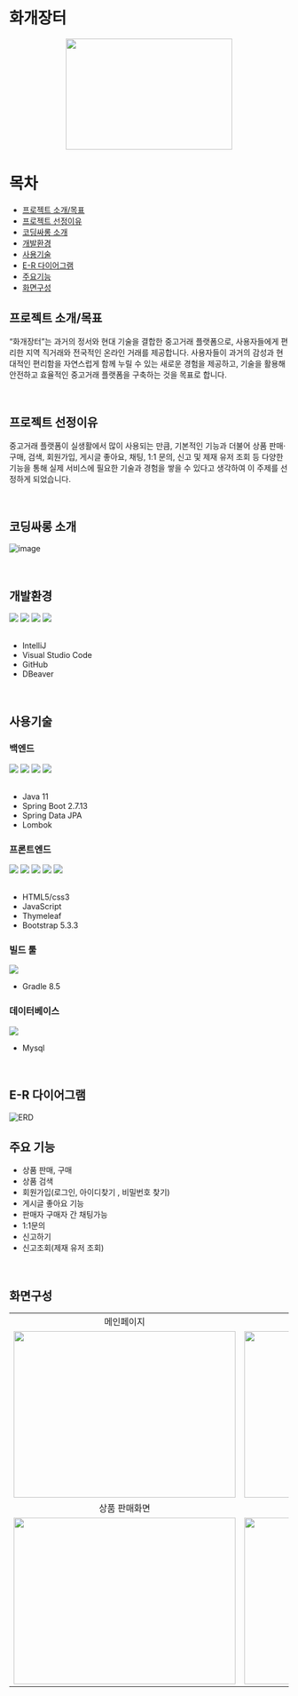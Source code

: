 # 화개장터
<p align="center"><img src="https://github.com/GoniGoniiiii/HwagaeMarket/assets/51067529/5d6dd3e7-e07f-4a2d-b93c-efa384aa3f3f" width="300" height="200"></p>

# 목차
- [프로젝트 소개/목표](#프로젝트-소개목표)
- [프로젝트 선정이유](#프로젝트-선정이유)
- [코딩싸롱 소개](#코딩싸롱-소개)
- [개발환경](#개발환경)
- [사용기술](#사용기술)
- [E-R 다이어그램](#e-r-다이어그램)
- [주요기능](#주요-기능)
- [화면구성](#화면구성)

## 프로젝트 소개/목표
“화개장터”는 과거의 정서와 현대 기술을 결합한 중고거래 플랫폼으로, 사용자들에게 편리한 지역 직거래와 전국적인 온라인 거래를 제공합니다.
사용자들이 과거의 감성과 현대적인 편리함을 자연스럽게 함께 누릴 수 있는 새로운 경험을 제공하고, 기술을 활용해 안전하고 효율적인 중고거래 플랫폼을 구축하는 것을 목표로 합니다.

<br>

## 프로젝트 선정이유
중고거래 플랫폼이 실생활에서 많이 사용되는 만큼, 기본적인 기능과 더불어 상품 판매·구매, 검색, 회원가입, 게시글 좋아요, 채팅, 1:1 문의, 신고 및 제재 유저 조회 등 다양한 기능을 통해 실제 서비스에 필요한 기술과 경험을 쌓을 수 있다고 생각하여 이 주제를 선정하게 되었습니다.

<br>

## 코딩싸롱 소개
 ![image](https://github.com/GoniGoniiiii/HwagaeMarket/assets/51067529/3371d0d3-60f0-4fec-adfc-afe8d4c477ce)
 
 <br>

## 개발환경
  <div style="margin:0 ; text-align: left;">
          <img src="https://img.shields.io/badge/IntelliJ IDea-FF5A5F?style=for-the-badge&logo=IntelliJ IDea&logoColor=white">  
          <img src="https://img.shields.io/badge/VS code-0078C0?style=for-the-badge&logo=VS Code&logoColor=white"> 
          <img src="https://img.shields.io/badge/Github-FFDF6F?style=for-the-badge&logo=Github&logoColor=white">
          <img src="https://img.shields.io/badge/Dbeaver-1997B5?style=for-the-badge&logo=DBeaver&logoColor=white">
  </div>

<br>

- IntelliJ
- Visual Studio Code
- GitHub
- DBeaver

<br>
 
## 사용기술

### 백엔드
<div>
  <img src="https://img.shields.io/badge/Java-007396?style=for-the-badge&logo=Java&logoColor=white">
  <img src="https://img.shields.io/badge/Spring Boot-578B34?style=for-the-badge&logo=Spring Boot&logoColor=white">
  <img src="https://img.shields.io/badge/JPA-90E59A?style=for-the-badge&logo=JPA&logoColor=white">
  <img src="https://img.shields.io/badge/Lombok-9999FF?style=for-the-badge&logo=Lombok&logoColor=white">
</div>

<br>


- Java 11
- Spring Boot 2.7.13
- Spring Data JPA
- Lombok

### 프론트엔드
<div>
  <img src="https://img.shields.io/badge/HTML5-E34F26?style=for-the-badge&logo=HTML5&logoColor=white">
  <img src="https://img.shields.io/badge/CSS3-1572B6?style=for-the-badge&logo=CSS3&logoColor=white">
  <img src="https://img.shields.io/badge/Thymeleaf-005F0F?style=for-the-badge&logo=Thymeleaf&logoColor=white">
  <img src="https://img.shields.io/badge/Javascript-F7DF1E?style=for-the-badge&logo=Javascript&logoColor=white">
  <img src="https://img.shields.io/badge/Bootstrap-7952B3?style=for-the-badge&logo=Bootstrap&logoColor=white">
</div>

<br>


- HTML5/css3
- JavaScript
- Thymeleaf
- Bootstrap 5.3.3

### 빌드 툴
<img src="https://img.shields.io/badge/Gradle-02303A?style=for-the-badge&logo=Gradle&logoColor=white">

- Gradle 8.5

### 데이터베이스
<img src="https://img.shields.io/badge/MySQL-4479A1?style=for-the-badge&logo=MySQL&logoColor=white">

  
- Mysql

<br>




## E-R 다이어그램
<img src="https://github.com/user-attachments/assets/80e02f04-64aa-427b-ad1b-0518a183de3e" alt="ERD">

<br>

## 주요 기능
- 상품 판매, 구매
- 상품 검색
- 회원가입(로그인, 아이디찾기 , 비밀번호 찾기)
- 게시글 좋아요 기능
- 판매자 구매자 간 채팅가능
- 1:1문의
- 신고하기
- 신고조회(제재 유저 조회)

<br>

## 화면구성
<table>
  <tr>
    <td align="center">메인페이지</td>
    <td align="center">판매글 입력</td>
  </tr>
  <tr>
    <td><img src="https://github.com/GoniGoniiiii/HwagaeMarket/assets/51067529/ea7866ee-1cc7-48bc-9b5b-ed9c3779253a" width="400" height="300"></td>
    <td><img src="https://github.com/GoniGoniiiii/HwagaeMarket/assets/51067529/6a3c2555-51b2-4a88-8b28-e2e3997d986b" width="400" height="300"></td>
  </tr>  
   <tr>
    <td align="center">상품 판매화면</td>
    <td align="center">관리자 메인페이지</td>
  </tr>
  <tr>
    <td><img src="https://github.com/GoniGoniiiii/HwagaeMarket/assets/51067529/6417e3a0-b077-4349-808d-409144903c7e" width="400" height="300"></td>
    <td><img src="https://github.com/GoniGoniiiii/HwagaeMarket/assets/51067529/66447e68-6ae2-4463-adba-43a549b4c2cc" width="400" height="300"></td>
  </tr>  
</table>


